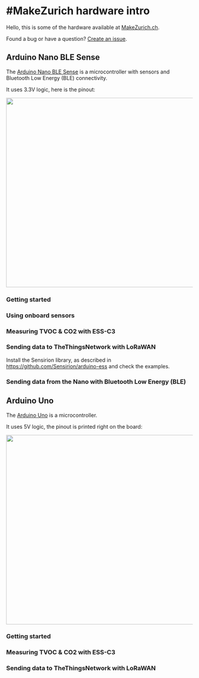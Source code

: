 # #MakeZurich hardware intro
Hello, this is some of the hardware available at [MakeZurich.ch](http://makezurich.ch/).

Found a bug or have a question? [Create an issue](../../issues).

## Arduino Nano BLE Sense
The [Arduino Nano BLE Sense](https://store.arduino.cc/arduino-nano-33-ble-sense) is a microcontroller with sensors and Bluetooth Low Energy (BLE) connectivity.

It uses 3.3V logic, here is the pinout:

<img src="https://live.staticflickr.com/65535/49558575858_893cb7d59e_b.jpg" width="512" style="border-color: coral; border-width: thin;" />

### Getting started

### Using onboard sensors

### Measuring TVOC & CO2 with ESS-C3

### Sending data to TheThingsNetwork with LoRaWAN

Install the Sensirion library, as described in https://github.com/Sensirion/arduino-ess and check the examples.

### Sending data from the Nano with Bluetooth Low Energy (BLE)

## Arduino Uno
The [Arduino Uno](https://store.arduino.cc/arduino-uno-rev3) is a microcontroller.

It uses 5V logic, the pinout is printed right on the board:

<img src="https://store-cdn.arduino.cc/uni/catalog/product/cache/1/image/1040x660/604a3538c15e081937dbfbd20aa60aad/a/0/a000066_featured_3.jpg" width="512" />

### Getting started

### Measuring TVOC & CO2 with ESS-C3

### Sending data to TheThingsNetwork with LoRaWAN
